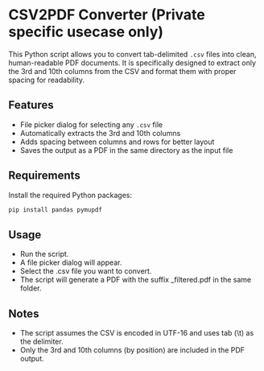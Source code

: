 # CSV2PDF Converter (Private specific usecase only)

This Python script allows you to convert tab-delimited `.csv` files into clean, human-readable PDF documents. It is specifically designed to extract only the 3rd and 10th columns from the CSV and format them with proper spacing for readability.

## Features

- File picker dialog for selecting any `.csv` file
- Automatically extracts the 3rd and 10th columns
- Adds spacing between columns and rows for better layout
- Saves the output as a PDF in the same directory as the input file

## Requirements

Install the required Python packages:

```bash
pip install pandas pymupdf
```

## Usage

- Run the script.
- A file picker dialog will appear.
- Select the .csv file you want to convert.
- The script will generate a PDF with the suffix _filtered.pdf in the same folder.

## Notes

- The script assumes the CSV is encoded in UTF-16 and uses tab (\\t) as the delimiter.
- Only the 3rd and 10th columns (by position) are included in the PDF output.